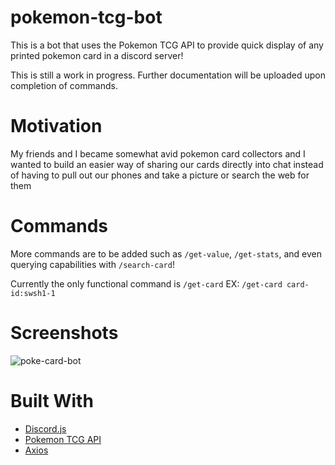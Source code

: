 # pokemon-tcg-bot
This is a bot that uses the Pokemon TCG API to provide quick display of any printed pokemon card in a discord server!

This is still a work in progress. Further documentation will be uploaded upon completion of commands.

# Motivation
My friends and I became somewhat avid pokemon card collectors and I wanted to build an easier way of sharing our cards directly into chat instead of having to pull out our phones and take a picture or search the web for them

# Commands
More commands are to be added such as `/get-value`, `/get-stats`, and even querying capabilities with `/search-card`!

Currently the only functional command is `/get-card` EX: `/get-card card-id:swsh1-1`

# Screenshots
![poke-card-bot](https://user-images.githubusercontent.com/20017251/149025638-f83d4713-656e-4322-97de-ca576a42a017.JPG)

# Built With
- [Discord.js](https://discord.js.org/#/)
- [Pokemon TCG API](https://pokemontcg.io/)
- [Axios](https://axios-http.com/)
